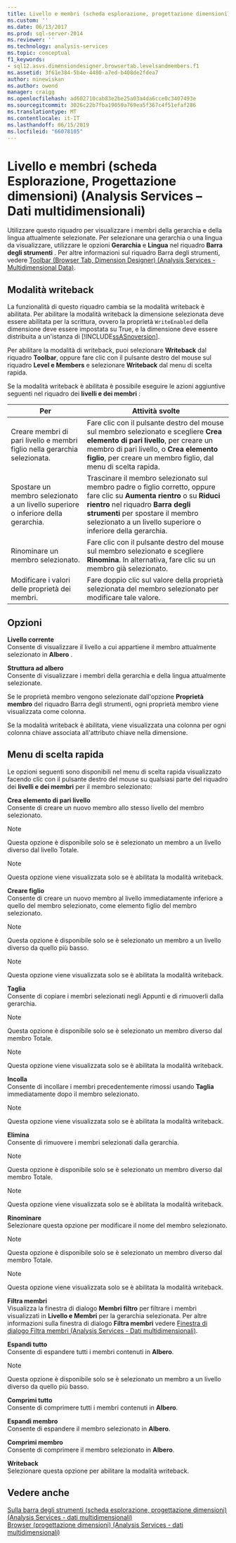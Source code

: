 ```yaml
---
title: Livello e membri (scheda esplorazione, progettazione dimensioni) (Analysis Services - dati multidimensionali) | Microsoft Docs
ms.custom: ''
ms.date: 06/13/2017
ms.prod: sql-server-2014
ms.reviewer: ''
ms.technology: analysis-services
ms.topic: conceptual
f1_keywords:
- sql12.asvs.dimensiondesigner.browsertab.levelsandmembers.f1
ms.assetid: 3f61e384-5b4e-4480-a7ed-b408de2fdea7
author: minewiskan
ms.author: owend
manager: craigg
ms.openlocfilehash: ad602710cab83e2be25a03a4da6cce0c3407493e
ms.sourcegitcommit: 3026c22b7fba19059a769ea5f367c4f51efaf286
ms.translationtype: MT
ms.contentlocale: it-IT
ms.lasthandoff: 06/15/2019
ms.locfileid: "66078105"
---
```

# <a name="level-and-members-browser-tab-dimension-designer-analysis-services---multidimensional-data"></a>Livello e membri (scheda Esplorazione, Progettazione dimensioni) (Analysis Services – Dati multidimensionali)
  Utilizzare questo riquadro per visualizzare i membri della gerarchia e della lingua attualmente selezionate. Per selezionare una gerarchia o una lingua da visualizzare, utilizzare le opzioni **Gerarchia** e **Lingua** nel riquadro **Barra degli strumenti** . Per altre informazioni sul riquadro Barra degli strumenti, vedere [Toolbar &#40;Browser Tab, Dimension Designer&#41; &#40;Analysis Services - Multidimensional Data&#41;](toolbar-browser-tab-dimension-designer-analysis-services-multidimensional-data.md).  
  
## <a name="writeback-mode"></a>Modalità writeback  
 La funzionalità di questo riquadro cambia se la modalità writeback è abilitata. Per abilitare la modalità writeback la dimensione selezionata deve essere abilitata per la scrittura, ovvero la proprietà `WriteEnabled` della dimensione deve essere impostata su True, e la dimensione deve essere distribuita a un'istanza di [!INCLUDE[ssASnoversion](../includes/ssasnoversion-md.md)].  
  
 Per abilitare la modalità di writeback, puoi selezionare **Writeback** dal riquadro **Toolbar**, oppure fare clic con il pulsante destro del mouse sul riquadro **Level e Members** e selezionare **Writeback** dal menu di scelta rapida.  
  
 Se la modalità writeback è abilitata è possibile eseguire le azioni aggiuntive seguenti nel riquadro dei **livelli e dei membri** :  
  
|Per|Attività svolte|  
|-----------|-------------|  
|Creare membri di pari livello e membri figlio nella gerarchia selezionata.|Fare clic con il pulsante destro del mouse sul membro selezionato e scegliere **Crea elemento di pari livello**, per creare un membro di pari livello, o **Crea elemento figlio**, per creare un membro figlio, dal menu di scelta rapida.|  
|Spostare un membro selezionato a un livello superiore o inferiore della gerarchia.|Trascinare il membro selezionato sul membro padre o figlio corretto, oppure fare clic su **Aumenta rientro** o su **Riduci rientro** nel riquadro **Barra degli strumenti** per spostare il membro selezionato a un livello superiore o inferiore della gerarchia.|  
|Rinominare un membro selezionato.|Fare clic con il pulsante destro del mouse sul membro selezionato e scegliere **Rinomina**. In alternativa, fare clic su un membro già selezionato.|  
|Modificare i valori delle proprietà dei membri.|Fare doppio clic sul valore della proprietà selezionata del membro selezionato per modificare tale valore.|  
  
## <a name="options"></a>Opzioni  
 **Livello corrente**  
 Consente di visualizzare il livello a cui appartiene il membro attualmente selezionato in **Albero** .  
  
 **Struttura ad albero**  
 Consente di visualizzare i membri della gerarchia e della lingua attualmente selezionate.  
  
 Se le proprietà membro vengono selezionate dall'opzione **Proprietà membro** del riquadro Barra degli strumenti, ogni proprietà membro viene visualizzata come colonna.  
  
 Se la modalità writeback è abilitata, viene visualizzata una colonna per ogni colonna chiave associata all'attributo chiave nella dimensione.  
  
## <a name="context-menu"></a>Menu di scelta rapida  
 Le opzioni seguenti sono disponibili nel menu di scelta rapida visualizzato facendo clic con il pulsante destro del mouse su qualsiasi parte del riquadro dei **livelli e dei membri** per il membro selezionato:  
  
 **Crea elemento di pari livello**  
 Consente di creare un nuovo membro allo stesso livello del membro selezionato.  
  
> [!NOTE]  
>  Questa opzione è disponibile solo se è selezionato un membro a un livello diverso dal livello Totale.  
  
> [!NOTE]  
>  Questa opzione viene visualizzata solo se è abilitata la modalità writeback.  
  
 **Creare figlio**  
 Consente di creare un nuovo membro al livello immediatamente inferiore a quello del membro selezionato, come elemento figlio del membro selezionato.  
  
> [!NOTE]  
>  Questa opzione è disponibile solo se è selezionato un membro a un livello diverso da quello più basso.  
  
> [!NOTE]  
>  Questa opzione viene visualizzata solo se è abilitata la modalità writeback.  
  
 **Taglia**  
 Consente di copiare i membri selezionati negli Appunti e di rimuoverli dalla gerarchia.  
  
> [!NOTE]  
>  Questa opzione è disponibile solo se è selezionato un membro diverso dal membro Totale.  
  
> [!NOTE]  
>  Questa opzione viene visualizzata solo se è abilitata la modalità writeback.  
  
 **Incolla**  
 Consente di incollare i membri precedentemente rimossi usando **Taglia** immediatamente dopo il membro selezionato.  
  
> [!NOTE]  
>  Questa opzione viene visualizzata solo se è abilitata la modalità writeback.  
  
 **Elimina**  
 Consente di rimuovere i membri selezionati dalla gerarchia.  
  
> [!NOTE]  
>  Questa opzione è disponibile solo se è selezionato un membro diverso dal membro Totale.  
  
> [!NOTE]  
>  Questa opzione viene visualizzata solo se è abilitata la modalità writeback.  
  
 **Rinominare**  
 Selezionare questa opzione per modificare il nome del membro selezionato.  
  
> [!NOTE]  
>  Questa opzione è disponibile solo se è selezionato un membro diverso dal membro Totale.  
  
> [!NOTE]  
>  Questa opzione viene visualizzata solo se è abilitata la modalità writeback.  
  
 **Filtra membri**  
 Visualizza la finestra di dialogo **Membri filtro** per filtrare i membri visualizzati in **Livello e Membri** per la gerarchia selezionata. Per altre informazioni sulla finestra di dialogo **Filtra membri** vedere [Finestra di dialogo Filtra membri &#40;Analysis Services - Dati multidimensionali&#41;](filter-members-dialog-box-analysis-services-multidimensional-data.md).  
  
 **Espandi tutto**  
 Consente di espandere tutti i membri contenuti in **Albero**.  
  
> [!NOTE]  
>  Questa opzione è disponibile solo se è selezionato un membro a un livello diverso da quello più basso.  
  
 **Comprimi tutto**  
 Consente di comprimere tutti i membri contenuti in **Albero**.  
  
 **Espandi membro**  
 Consente di espandere il membro selezionato in **Albero**.  
  
 **Comprimi membro**  
 Consente di comprimere il membro selezionato in **Albero**.  
  
 **Writeback**  
 Selezionare questa opzione per abilitare la modalità writeback.  
  
## <a name="see-also"></a>Vedere anche  
 [Sulla barra degli strumenti &#40;scheda esplorazione, progettazione dimensioni&#41; &#40;Analysis Services - dati multidimensionali&#41;](toolbar-browser-tab-dimension-designer-analysis-services-multidimensional-data.md)   
 [Browser &#40;progettazione dimensioni&#41; &#40;Analysis Services - dati multidimensionali&#41;](browser-dimension-designer-analysis-services-multidimensional-data.md)  
  
  
